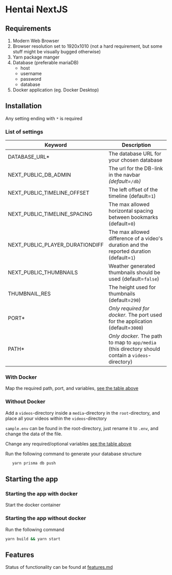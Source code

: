 # Hentai NextJS

## Requirements

1. Modern Web Browser
2. Browser resolution set to 1920x1010 (not a hard requirement, but some stuff might be visually bugged otherwise)
3. Yarn package manger
4. Database (preferable mariaDB)
   - host
   - username
   - password
   - database
5. Docker application (eg. Docker Desktop)

## Installation

Any setting ending with `*` is required

### List of settings

| Keyword                         | Description                                                                                        |
| ------------------------------- | -------------------------------------------------------------------------------------------------- |
| DATABASE_URL\*                  | The database URL for your chosen database                                                          |
| NEXT_PUBLIC_DB_ADMIN            | The url for the DB-link in the navbar _(default=`/db`)_                                            |
| NEXT_PUBLIC_TIMELINE_OFFSET     | The left offset of the timeline (default=`1`)                                                      |
| NEXT_PUBLIC_TIMELINE_SPACING    | The max allowed horizontal spacing between bookmarks (default=`0`)                                 |
| NEXT_PUBLIC_PLAYER_DURATIONDIFF | The max allowed difference of a video's duration and the reported duration (default=`1`)           |
| NEXT_PUBLIC_THUMBNAILS          | Weather generated thumbnails should be used (default=`false`)                                      |
| THUMBNAIL_RES                   | The height used for thumbnails (default=`290`)                                                     |
| PORT\*                          | _Only required for docker._ The port used for the application (default=`3000`)                     |
| PATH\*                          | _Only docker._ The path to map to `app/media` (this directory should contain a `videos`-directory) |

### With Docker

Map the required path, port, and variables, [see the table above](#list-of-settings)

### Without Docker

Add a `videos`-directory inside a `media`-directory in the `root`-directory, and place all your videos within the `videos`-directory

`sample.env` can be found in the root-directory, just rename it to `.env`, and change the data of the file.

Change any required/optional variables [see the table above](#list-of-settings)

Run the following command to generate your database structure

```bash
   yarn prisma db push
```

## Starting the app

### Starting the app with docker

Start the docker container

### Starting the app without docker

Run the following command

```bash
yarn build && yarn start
```

## Features

Status of functionality can be found at [features.md](FEATURES.md)
